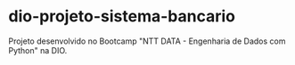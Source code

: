 # dio-projeto-sistema-bancario
Projeto desenvolvido no Bootcamp "NTT DATA - Engenharia de Dados com Python" na DIO.
